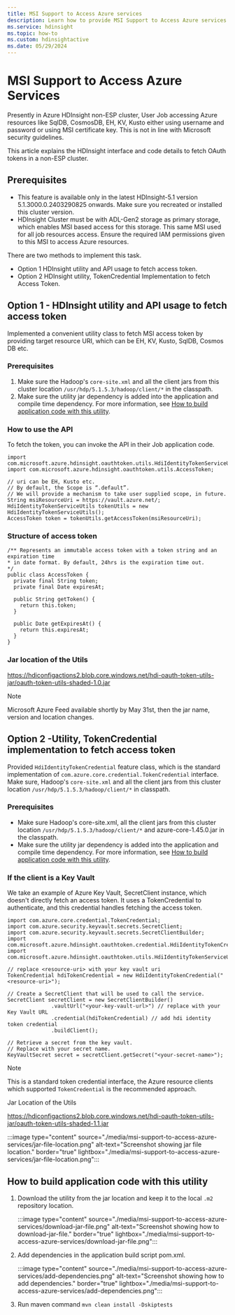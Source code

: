 ```yaml
---
title: MSI Support to Access Azure services
description: Learn how to provide MSI Support to Access Azure services.
ms.service: hdinsight
ms.topic: how-to
ms.custom: hdinsightactive
ms.date: 05/29/2024
---
```


# MSI Support to Access Azure Services

Presently in Azure HDInsight non-ESP cluster, User Job accessing Azure resources like SqlDB, CosmosDB, EH, KV, Kusto either using username and password or using MSI certificate key. This is not in line with Microsoft security guidelines.

This article explains the  HDInsight interface and code details to fetch OAuth tokens in a non-ESP cluster.

## Prerequisites

* This feature is available only in the latest HDInsight-5.1 version 5.1.3000.0.2403290825 onwards. Make sure you recreated or installed this cluster version.
* HDInsight Cluster must be with ADL-Gen2 storage as primary storage, which enables MSI based access for this storage. This same MSI used for all job resources access. Ensure the required IAM permissions given to this MSI to access Azure resources.


There are two methods to implement this task.

* Option 1 HDInsight utility and  API usage to fetch access token.
* Option 2 HDInsight utility, TokenCredential Implementation to fetch Access Token.

## Option 1 - HDInsight utility and  API usage to fetch access token

Implemented a convenient utility class to fetch MSI access token by providing target resource URI, which can be EH, KV, Kusto, SqlDB, Cosmos DB etc.

### Prerequisites

1. Make sure the Hadoop's `core-site.xml` and all the client jars from this cluster location `/usr/hdp/5.1.5.3/hadoop/client/*` in the classpath.
1. Make sure the utility jar dependency is added into the application and compile time dependency. For more information, see [How to build application code with this utility](#how-to-build-application-code-with-this-utility).

### How to use the API

To fetch the token, you can invoke the API in their Job application code.

```
import com.microsoft.azure.hdinsight.oauthtoken.utils.HdiIdentityTokenServiceUtils;
import com.microsoft.azure.hdinsight.oauthtoken.utils.AccessToken;

// uri can be EH, Kusto etc. 
// By default, the Scope is “.default”. 
// We will provide a mechanism to take user supplied scope, in future.
String msiResourceUri = https://vault.azure.net/;
HdiIdentityTokenServiceUtils tokenUtils = new HdiIdentityTokenServiceUtils();
AccessToken token = tokenUtils.getAccessToken(msiResourceUri);
```

### Structure of access token

```
/** Represents an immutable access token with a token string and an expiration time 
* in date format. By default, 24hrs is the expiration time out.
*/
public class AccessToken {
  private final String token;
  private final Date expiresAt;
  
  public String getToken() {
    return this.token;
  }
 
  public Date getExpiresAt() {
    return this.expiresAt;
  }
}
```

### Jar location of the Utils 
https://hdiconfigactions2.blob.core.windows.net/hdi-oauth-token-utils-jar/oauth-token-utils-shaded-1.0.jar

> [!NOTE] 
> Microsoft Azure Feed available shortly by May 31st, then the jar name, version and location changes.

## Option 2 -Utility, TokenCredential implementation to fetch access token

Provided `HdiIdentityTokenCredential` feature class, which is the standard implementation of `com.azure.core.credential.TokenCredential` interface.
Make sure, Hadoop's `core-site.xml` and all the client jars from this cluster location `/usr/hdp/5.1.5.3/hadoop/client/*` in classpath.

### Prerequisites

* Make sure Hadoop's core-site.xml, all the client jars from this cluster location `/usr/hdp/5.1.5.3/hadoop/client/*` and azure-core-1.45.0.jar in the classpath.
* Make sure the utility jar dependency is added into the application and compile time dependency. For more information, see [How to build application code with this utility](#how-to-build-application-code-with-this-utility).

### If the client is a Key Vault

We take an example of Azure Key Vault, SecretClient instance, which doesn't directly fetch an access token. It uses a TokenCredential to authenticate, and this credential handles fetching the access token.

```
import com.azure.core.credential.TokenCredential;
import com.azure.security.keyvault.secrets.SecretClient;
import com.azure.security.keyvault.secrets.SecretClientBuilder;
import com.microsoft.azure.hdinsight.oauthtoken.credential.HdiIdentityTokenCredential;
import com.microsoft.azure.hdinsight.oauthtoken.utils.HdiIdentityTokenServiceUtils;

// replace <resource-uri> with your key vault uri
TokenCredential hdiTokenCredential = new HdiIdentityTokenCredential("<resource-uri>");
 
// Create a SecretClient that will be used to call the service.
SecretClient secretClient = new SecretClientBuilder()
              .vaultUrl("<your-key-vault-url>") // replace with your Key Vault URL
              .credential(hdiTokenCredential) // add hdi identity token credential
              .buildClient();

// Retrieve a secret from the key vault.
// Replace with your secret name.
KeyVaultSecret secret = secretClient.getSecret("<your-secret-name>");
```

> [!NOTE]
> This is a standard token credential interface, the Azure resource clients which supported `TokenCredential` is the recommended approach.

Jar Location of the Utils

https://hdiconfigactions2.blob.core.windows.net/hdi-oauth-token-utils-jar/oauth-token-utils-shaded-1.1.jar

:::image type="content" source="./media/msi-support-to-access-azure-services/jar-file-location.png" alt-text="Screenshot showing jar file location." border="true" lightbox="./media/msi-support-to-access-azure-services/jar-file-location.png":::

## How to build application code with this utility

1. Download the utility from the jar location and keep it to the local `.m2` repository location.
   
   :::image type="content" source="./media/msi-support-to-access-azure-services/download-jar-file.png" alt-text="Screenshot showing how to download-jar-file." border="true" lightbox="./media/msi-support-to-access-azure-services/download-jar-file.png":::

1. Add dependencies in the application build script pom.xml.

   :::image type="content" source="./media/msi-support-to-access-azure-services/add-dependencies.png" alt-text="Screenshot showing how to add dependencies." border="true" lightbox="./media/msi-support-to-access-azure-services/add-dependencies.png":::

1. Run maven command `mvn clean install -Dskiptests`
